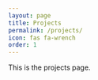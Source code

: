 ```yaml
---
layout: page
title: Projects
permalink: /projects/
icon: fas fa-wrench
order: 1
---
```


This is the projects page.